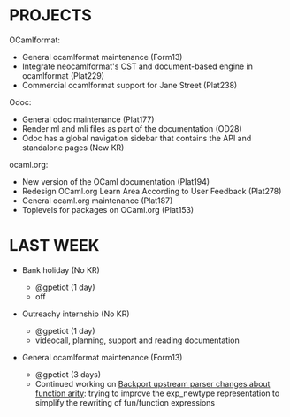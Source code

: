 # PROJECTS

OCamlformat:

- General ocamlformat maintenance (Form13)
- Integrate neocamlformat's CST and document-based engine in ocamlformat (Plat229)
- Commercial ocamlformat support for Jane Street (Plat238)

Odoc:

- General odoc maintenance (Plat177)
- Render ml and mli files as part of the documentation (OD28)
- Odoc has a global navigation sidebar that contains the API and standalone pages (New KR)

ocaml.org:

- New version of the OCaml documentation (Plat194)
- Redesign OCaml.org Learn Area According to User Feedback (Plat278)
- General ocaml.org maintenance (Plat187)
- Toplevels for packages on OCaml.org (Plat153)

# LAST WEEK

- Bank holiday (No KR)
  - @gpetiot (1 day)
  - off

- Outreachy internship (No KR)
  - @gpetiot (1 day)
  - videocall, planning, support and reading documentation

- General ocamlformat maintenance (Form13)
  - @gpetiot (3 days)
  - Continued working on [Backport upstream parser changes about function arity](https://github.com/ocaml-ppx/ocamlformat/issues/2401): trying to improve the exp_newtype representation to simplify the rewriting of fun/function expressions
